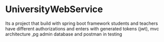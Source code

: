 # UniversityWebService
Its a project that build with spring boot framework students and teachers have different authorizations and enters with generated tokens (jwt), mvc architecture ,pg admin database and postman in testing 

